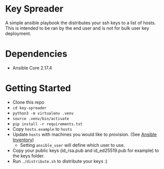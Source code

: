 # Key Spreader
A simple ansible playbook the distributes your ssh keys to a list of hosts. This is intended to be ran by the end user and is not for bulk user key deployment.

# Dependencies
* Ansible Core 2.17.4

# Getting Started
* Clone this repo
* ```cd key-spreader```
* ```python3 -m virtualenv .venv```
* ```source .venv/bin/activate```
* ```pip install -r requirements.txt```
* Copy ```hosts.example``` to ```hosts```
* Update ```hosts``` with machines you would like to provision. (See [Ansible Inventory](http://docs.ansible.com/ansible/intro_inventory.html))
  * Setting ```ansible_user``` will define which user to use.
* Copy your public keys (id_rsa.pub and id_ed25519.pub for example) to the keys folder.
* Run ```./distribute.sh``` to distribute your keys :)
